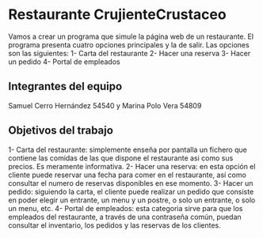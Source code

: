 # Restaurante CrujienteCrustaceo

Vamos a crear un programa que simule la página web de un restaurante. 
El programa presenta cuatro opciones principales y la de salir. Las opciones son las siguientes:
1- Carta del restaurante
2- Hacer una reserva 
3- Hacer un pedido
4- Portal de empleados 

  

## Integrantes del equipo

Samuel Cerro Hernández 54540 y Marina Polo Vera 54809

## Objetivos del trabajo
1- Carta del restaurante: simplemente enseña por pantalla un fichero que contiene las comidas de las que dispone el restaurante asi como sus precios. Es meramente informativa. 
2- Hacer una reserva: en esta opción el cliente puede reservar una fecha para comer en el restaurante, así como consultar el numero de reservas disponibles en ese momento. 
3- Hacer un pedido: siguiendo la carta, el cliente puede realizar un pedido que consiste en poder elegir un entrante, un menu y un postre, o solo un entrante, o solo un menu, etc. 
4- Portal de empleados: esta categoria sirve para que los empleados del restaurante, a través de una contraseña común, puedan consultar el inventario, los pedidos y las reservas de los clientes.

